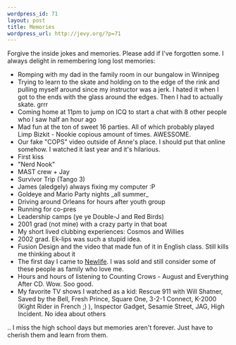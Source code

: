 ```yaml
--- 
wordpress_id: 71
layout: post
title: Memories
wordpress_url: http://jevy.org/?p=71
---
```

Forgive the inside jokes and memories.  Please add if I've forgotten some.  I always delight in remembering long lost memories:

<ul>
	<li>Romping with my dad in the family room in our bungalow in Winnipeg</li>
	<li>Trying to learn to the skate and holding on to the edge of the rink and pulling myself around since my instructor was a jerk.  I hated it when I got to the ends with the glass around the edges.  Then I had to actually skate. grrr</li>
	<li>Coming home at 11pm to jump on ICQ to start a chat with 8 other people who I saw half an hour ago</li>
	<li>Mad fun at the ton of sweet 16 parties.  All of which probably played Limp Bizkit - Nookie copious amount of times.  AWESSOME.</li>
	<li>Our fake "COPS" video outside of Anne's place.  I should put that online somehow.  I watched it last year and it's hilarious.</li>
	<li>First kiss</li>
	<li>"Nerd Nook"</li>
	<li>MAST crew + Jay</li>
	<li>Survivor Trip (Tango 3)</li>
	<li>James (aledgely) always fixing my computer :P</li>
	<li>Goldeye and Mario Party nights _all summer_</li>
	<li>Driving around Orleans for hours after youth group</li>
	<li>Running for co-pres</li>
	<li>Leadership camps (ye ye Double-J and Red Birds)</li>
	<li>2001 grad (not mine) with a crazy party in that boat</li>
	<li>My short lived clubbing experiences: Cosmos and Willies</li>
	<li>2002 grad.  Ek-lips was such a stupid idea.</li>
	<li>Fusion Design and the video that made fun of it in English class.  Still kills me thinking about it</li>
	<li>The first day I came to <a href="http://www.onlc.org">Newlife</a>.  I was sold and still consider some of these people as family who love me.</li>
	<li>Hours and hours of listening to Counting Crows - August and Everything After CD.  Wow.  Soo good.</li>
	<li>My favorite TV shows I watched as a kid: Rescue 911 with Will Shatner, Saved by the Bell, Fresh Prince, Square One, 3-2-1 Connect, K-2000 (Kight Rider in French ;) ), Inspector Gadget, Sesamie Street, JAG, High Incident.  No idea about others</li>
</ul>

.. I miss the high school days but memories aren't forever.  Just have to cherish them and learn from them.
